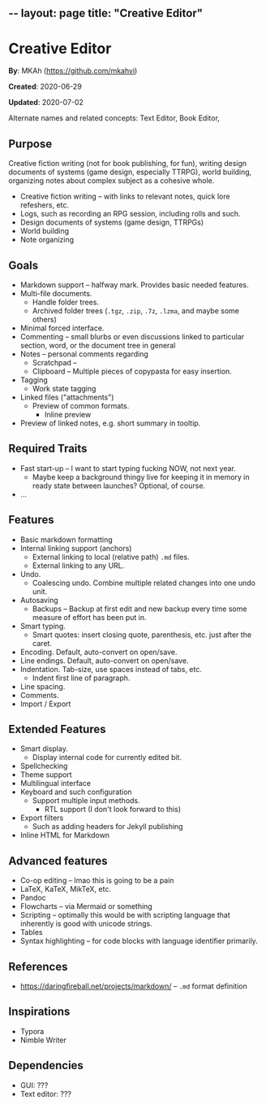 --
layout: page
title: "Creative Editor"
--
# Creative Editor

**By**: MKAh (https://github.com/mkahvi)

**Created**: 2020-06-29

**Updated**: 2020-07-02

Alternate names and related concepts: Text Editor, Book Editor, 

## Purpose

Creative fiction writing (not for book publishing, for fun), writing design documents of systems (game design, especially TTRPG), world building, organizing notes about complex subject as a cohesive whole.

* Creative fiction writing – with links to relevant notes, quick lore refeshers, etc.
* Logs, such as recording an RPG session, including rolls and such.
* Design documents of systems (game design, TTRPGs)
* World building
* Note organizing

## Goals

* Markdown support – halfway mark. Provides basic needed features.
* Multi-file documents.
  * Handle folder trees.
  * Archived folder trees (`.tgz`, `.zip`, `.7z`, `.lzma`, and maybe some others)
* Minimal forced interface.
* Commenting – small blurbs or even discussions linked to particular section, word, or the document tree in general
* Notes – personal comments regarding 
  * Scratchpad – 
  * Clipboard – Multiple pieces of copypasta for easy insertion.
* Tagging
  * Work state tagging
* Linked files ("attachments")
  * Preview of common formats.
    * Inline preview
* Preview of linked notes, e.g. short summary in tooltip.

## Required Traits

* Fast start-up – I want to start typing fucking NOW, not next year.
  * Maybe keep a background thingy live for keeping it in memory in ready state between launches? Optional, of course.
* …

## Features

* Basic markdown formatting
* Internal linking support (anchors)
  * External linking to local (relative path) `.md` files.
  * External linking to any URL.
* Undo.
  * Coalescing undo. Combine multiple related changes into one undo unit.
* Autosaving
  * Backups – Backup at first edit and new backup every time some measure of effort has been put in.
* Smart typing.
  * Smart quotes: insert closing quote, parenthesis, etc. just after the caret.
* Encoding. Default, auto-convert on open/save.
* Line endings. Default, auto-convert on open/save.
* Indentation. Tab-size, use spaces instead of tabs, etc.
  * Indent first line of paragraph.
* Line spacing.
* Comments.
* Import / Export

## Extended Features

* Smart display.
  * Display internal code for currently edited bit.
* Spellchecking
* Theme support
* Multilingual interface
* Keyboard and such configuration
  * Support multiple input methods.
    * RTL support (I don't look forward to this)
* Export filters
  * Such as adding headers for Jekyll publishing
* Inline HTML for Markdown

## Advanced features

* Co-op editing – lmao this is going to be a pain
* LaTeX, KaTeX, MikTeX, etc.
* Pandoc
* Flowcharts – via Mermaid or something
* Scripting – optimally this would be with scripting language that inherently is good with unicode strings.
* Tables
* Syntax highlighting – for code blocks with language identifier primarily.

## References

* https://daringfireball.net/projects/markdown/ – `.md` format definition

## Inspirations

* Typora
* Nimble Writer

## Dependencies

* GUI: ???
* Text editor: ???